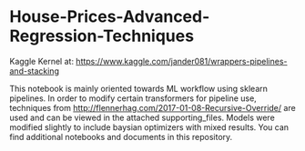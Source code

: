# House-Prices-Advanced-Regression-Techniques

Kaggle Kernel at: https://www.kaggle.com/jander081/wrappers-pipelines-and-stacking

This notebook is mainly oriented towards ML workflow using sklearn pipelines. In order to modify certain transformers for pipeline use, techniques from http://flennerhag.com/2017-01-08-Recursive-Override/ are used and can be viewed in the attached supporting_files. Models were modified slightly to include baysian optimizers with mixed results. You can find additional notebooks and documents in this repository.

